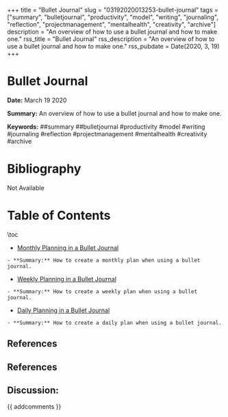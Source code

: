 +++
title = "Bullet Journal"
slug = "03192020013253-bullet-journal"
tags = ["summary", "bulletjournal", "productivity", "model", "writing", "journaling", "reflection", "projectmanagement", "mentalhealth", "creativity", "archive"]
description = "An overview of how to use a bullet journal and how to make one."
rss_title = "Bullet Journal"
rss_description = "An overview of how to use a bullet journal and how to make one."
rss_pubdate = Date(2020, 3, 19)
+++



Bullet Journal
=========

**Date:** March 19 2020

**Summary:** An overview of how to use a bullet journal and how to make one.

**Keywords:** ##summary ##bulletjournal #productivity #model #writing #journaling #reflection #projectmanagement #mentalhealth #creativity #archive

Bibliography
==========

Not Available

Table of Contents
=========

\toc

  * [Monthly Planning in a Bullet Journal](/03192020013347-bullet-journal-month.md)

```
- **Summary:** How to create a monthly plan when using a bullet journal.
```

  * [Weekly Planning in a Bullet Journal](/03192020035337-bullet-journal-weekly.md)

```
- **Summary:** How to create a weekly plan when using a bullet journal.
```

  * [Daily Planning in a Bullet Journal](/03192020035441-bullet-journal-daily.md)

```
- **Summary:** How to create a daily plan when using a bullet journal.
```

## References

## References
## Discussion: 

{{ addcomments }}
